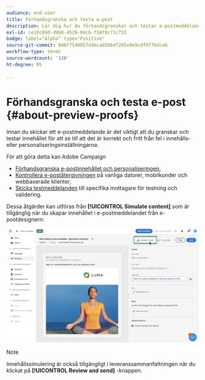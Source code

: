 ```yaml
---
audience: end-user
title: Förhandsgranska och testa e-post
description: Lär dig hur du förhandsgranskar och testar e-postmeddelanden
exl-id: ce10c89d-d9b8-4529-84cb-f58f8c71c733
badge: label="Alpha" type="Positive"
source-git-commit: 048f754005744bcab5b64f265e9e9cdf9776dca8
workflow-type: tm+mt
source-wordcount: '120'
ht-degree: 0%

---
```


# Förhandsgranska och testa e-post {#about-preview-proofs}

Innan du skickar ett e-postmeddelande är det viktigt att du granskar och testar innehållet för att se till att det är korrekt och fritt från fel i innehålls- eller personaliseringsinställningarna.

För att göra detta kan Adobe Campaign

* [Förhandsgranska e-postinnehållet och personaliseringen](preview-content.md),
* [Kontrollera e-poståtergivningen](#rendering) på vanliga datorer, mobilkunder och webbaserade klienter,
* [Skicka testmeddelanden](proofs.md) till specifika mottagare för testning och validering.

Dessa åtgärder kan utföras från **[!UICONTROL Simulate content]** som är tillgänglig när du skapar innehållet i e-postmeddelandet från e-postdesignern:

![](assets/simulate.png)

>[!NOTE]
>
>Innehållssimulering är också tillgängligt i leveranssammanfattningen när du klickat på **[!UICONTROL Review and send]** -knappen.
